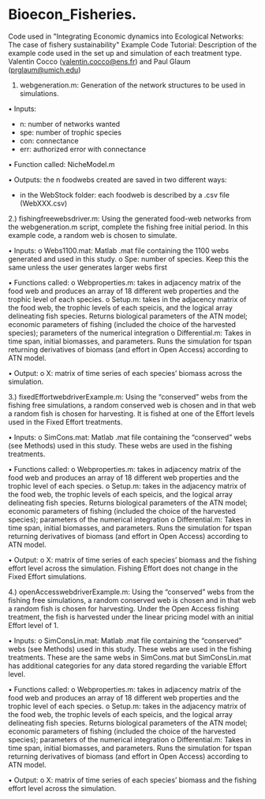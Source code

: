 # Bioecon_Fisheries.
Code used in "Integrating Economic dynamics into Ecological Networks: The case of fishery sustainability"
Example Code Tutorial:
Description of the example code used in the set up and simulation of each treatment type.
Valentin Cocco (valentin.cocco@ens.fr) and Paul Glaum (prglaum@umich.edu)

1)	webgeneration.m: Generation of the network structures to be used in simulations.

•	Inputs:

-	n: number of networks wanted
-	spe: number of trophic species
-	con: connectance
-	err: authorized error with connectance

•	Function called: NicheModel.m

•	Outputs: the n foodwebs created are saved in two different ways:

-	in the WebStock folder: each foodweb is described by a .csv file (WebXXX.csv)

2.) fishingfreewebsdriver.m: Using the generated food-web networks from the webgeneration.m script, complete the fishing free initial period. In this example code, a random web is chosen to simulate.

•	Inputs: 
o	Webs1100.mat: Matlab .mat file containing the 1100 webs generated and used in this study. 
o	Spe: number of species. Keep this the same unless the user generates larger webs first

•	Functions called:
o	Webproperties.m: takes in adjacency matrix of the food web and produces an array of 18 different web properties and the trophic level of each species. 
o	Setup.m: takes in the adjacency matrix of the food web, the trophic levels of each speicis, and the logical array delineating fish species. Returns biological parameters of the ATN model; economic parameters of fishing (included the choice of the harvested species); parameters of the numerical integration
o	Differential.m: Takes in time span, initial biomasses, and parameters. Runs the simulation for tspan returning derivatives of biomass (and effort in Open Access) according to ATN model. 

•	Output:
o	X: matrix of time series of each species’ biomass across the simulation. 

3.) fixedEffortwebdriverExample.m: Using the “conserved” webs from the fishing free simulations, a random conserved web is chosen and in that web a random fish is chosen for harvesting. It is fished at one of the Effort levels used in the Fixed Effort treatments. 

•	Inputs: 
o	SimCons.mat: Matlab .mat file containing the “conserved” webs (see Methods) used in this study. These webs are used in the fishing treatments. 

•	Functions called:
o	Webproperties.m: takes in adjacency matrix of the food web and produces an array of 18 different web properties and the trophic level of each species. 
o	Setup.m: takes in the adjacency matrix of the food web, the trophic levels of each speicis, and the logical array delineating fish species. Returns biological parameters of the ATN model; economic parameters of fishing (included the choice of the harvested species); parameters of the numerical integration
o	Differential.m: Takes in time span, initial biomasses, and parameters. Runs the simulation for tspan returning derivatives of biomass (and effort in Open Access) according to ATN model. 

•	Output:
o	X: matrix of time series of each species’ biomass and the fishing effort level across the simulation. Fishing Effort does not change in the Fixed Effort simulations. 

4.) openAccesswebdriverExample.m: Using the “conserved” webs from the fishing free simulations, a random conserved web is chosen and in that web a random fish is chosen for harvesting. Under the Open Access fishing treatment, the fish is harvested under the linear pricing model with an initial Effort level of 1. 

•	Inputs: 
o	SimConsLin.mat: Matlab .mat file containing the “conserved” webs (see Methods) used in this study. These webs are used in the fishing treatments. These are the same webs in SimCons.mat but SimConsLin.mat has additional categories for any data stored regarding the variable Effort level.

•	Functions called:
o	Webproperties.m: takes in adjacency matrix of the food web and produces an array of 18 different web properties and the trophic level of each species. 
o	Setup.m: takes in the adjacency matrix of the food web, the trophic levels of each speicis, and the logical array delineating fish species. Returns biological parameters of the ATN model; economic parameters of fishing (included the choice of the harvested species); parameters of the numerical integration
o	Differential.m: Takes in time span, initial biomasses, and parameters. Runs the simulation for tspan returning derivatives of biomass (and effort in Open Access) according to ATN model. 

•	Output:
o	X: matrix of time series of each species’ biomass and the fishing effort level across the simulation. 

